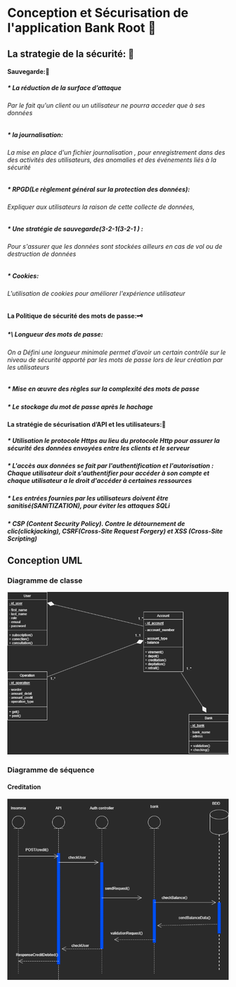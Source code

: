 # Conception et  Sécurisation de l'application Bank Root 🏦

## La strategie de la sécurité: 🔐

#### Sauvegarde:🛟

##### * La réduction de la surface d’attaque
###### Par le fait qu'un client ou un utilisateur ne pourra acceder  que à ses données

##### * la journalisation: 
###### La mise en place d'un fichier journalisation ,  pour enregistrement dans des  des activités des utilisateurs, des anomalies et des événements liés à la sécurité

##### * RPGD(Le règlement général sur la protection des données):
###### Expliquer aux utilisateurs  la raison de cette collecte de données,

##### * Une stratégie de sauvegarde(3-2-1(3-2-1 ) :
###### Pour s'assurer que les données sont stockées ailleurs en cas de vol ou de destruction de données

##### * Cookies:
###### L'utilisation de cookies pour améliorer l'expérience utilisateur

#### La Politique de sécurité des mots de passe:🗝

##### *\  Longueur des mots de passe:
###### On a Défini une longueur minimale permet d’avoir un certain contrôle sur le niveau de sécurité apporté par les mots de passe lors de leur création par les utilisateurs

##### * Mise en œuvre des règles sur la complexité des mots de passe

##### * Le stockage du mot de passe après le hachage

#### La stratégie de sécurisation d’API et les utilisateurs:🚫

##### * Utilisation le protocole Https au lieu du protocole Http pour assurer la sécurité des données envoyées entre les clients et le serveur
##### * L'accès aux données se fait par l'authentification et l'autorisation : Chaque utilisateur doit s'authentifier pour accéder à son compte et chaque utilisateur a le droit d'accéder à certaines ressources
##### * Les entrées fournies par les utilisateurs doivent être sanitisé(SANITIZATION), pour éviter les attaques SQLi
##### * CSP (Content Security Policy). Contre le détournement de clic(clickjacking), CSRF(Cross-Site Request Forgery) et XSS (Cross-Site Scripting)

## Conception UML

### Diagramme de classe

![UML-CLASSE](img/UML/diagramme%20de%20classe%20bank%20root.drawio.png)

### Diagramme de séquence 

#### Creditation
![UML-SEQUENCE-CREDIT](img/UML/diagramme-sequence-creditation.drawio%20(1).png)

